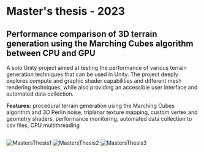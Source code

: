 # Master's thesis - 2023
## Performance comparison of 3D terrain generation using the Marching Cubes algorithm between CPU and GPU

A solo Unity project aimed at testing the performance of various terrain generation techniques that can be used in Unity. The project deeply explores compute and graphic shader capabilities and different mesh rendering techniques, while also providing an accessible user interface and automated data collection.

**Features:** procedural terrain generation using the Marching Cubes algorithm and 3D Perlin noise, triplanar texture mapping, custom vertex and geometry shaders, performance monitoring, automated data collection to csv files, CPU multithreading
##

![MastersThesis1](https://github.com/Arturvo/MastersThesis/assets/112289546/d39b147d-862c-416e-b4cf-5fe80a9f46b2)
![MastersThesis2](https://github.com/Arturvo/MastersThesis/assets/112289546/839ace8d-edb9-4d02-8a07-dcb1017c6eac)
![MastersThesis3](https://github.com/Arturvo/MastersThesis/assets/112289546/9a026dd3-b5a9-4e39-923c-6c3d587110c3)

